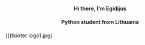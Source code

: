 <h4 align="center">Hi there, I'm Egidijus</a>
<h4 align="center">Python student from Lithuania </h4>



[](tkinter logo1.jpg)
